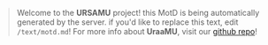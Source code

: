 > Welcome to the **URSAMU** project! this MotD is being automatically generated by the server. if you'd like to replace this text, edit `/text/motd.md`! For more info about **UraaMU**, visit our [github repo](https://github.com/ursamu/engine)!
